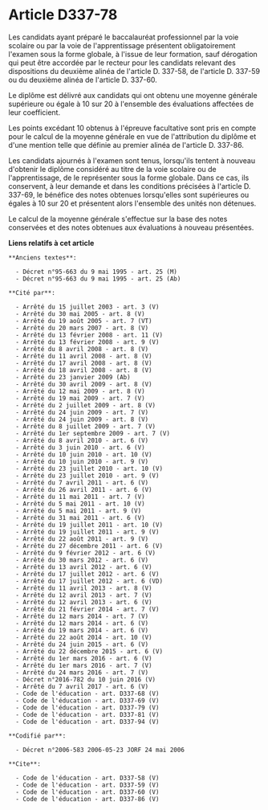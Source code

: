 # Article D337-78

Les candidats ayant préparé le baccalauréat professionnel par la voie scolaire ou par la voie de l'apprentissage présentent
obligatoirement l'examen sous la forme globale, à l'issue de leur formation, sauf dérogation qui peut être accordée par le
recteur pour les candidats relevant des dispositions du deuxième alinéa de l'article D. 337-58, de l'article D. 337-59 ou du
deuxième alinéa de l'article D. 337-60.

Le diplôme est délivré aux candidats qui ont obtenu une moyenne générale supérieure ou égale à 10 sur 20 à l'ensemble des
évaluations affectées de leur coefficient.

Les points excédant 10 obtenus à l'épreuve facultative sont pris en compte pour le calcul de la moyenne générale en vue de
l'attribution du diplôme et d'une mention telle que définie au premier alinéa de l'article D. 337-86.

Les candidats ajournés à l'examen sont tenus, lorsqu'ils tentent à nouveau d'obtenir le diplôme considéré au titre de la voie
scolaire ou de l'apprentissage, de le représenter sous la forme globale. Dans ce cas, ils conservent, à leur demande et dans
les conditions précisées à l'article D. 337-69, le bénéfice des notes obtenues lorsqu'elles sont supérieures ou égales à 10
sur 20 et présentent alors l'ensemble des unités non détenues.

Le calcul de la moyenne générale s'effectue sur la base des notes conservées et des notes obtenues aux évaluations à nouveau
présentées.

**Liens relatifs à cet article**

	**Anciens textes**:

	  - Décret n°95-663 du 9 mai 1995 - art. 25 (M)
	  - Décret n°95-663 du 9 mai 1995 - art. 25 (Ab)

	**Cité par**:

	  - Arrêté du 15 juillet 2003 - art. 3 (V)
	  - Arrêté du 30 mai 2005 - art. 8 (V)
	  - Arrêté du 19 août 2005 - art. 7 (VT)
	  - Arrêté du 20 mars 2007 - art. 8 (V)
	  - Arrêté du 13 février 2008 - art. 11 (V)
	  - Arrêté du 13 février 2008 - art. 9 (V)
	  - Arrêté du 8 avril 2008 - art. 8 (V)
	  - Arrêté du 11 avril 2008 - art. 8 (V)
	  - Arrêté du 17 avril 2008 - art. 8 (V)
	  - Arrêté du 18 avril 2008 - art. 8 (V)
	  - Arrêté du 23 janvier 2009 (Ab)
	  - Arrêté du 30 avril 2009 - art. 8 (V)
	  - Arrêté du 12 mai 2009 - art. 8 (V)
	  - Arrêté du 19 mai 2009 - art. 7 (V)
	  - Arrêté du 2 juillet 2009 - art. 8 (V)
	  - Arrêté du 24 juin 2009 - art. 7 (V)
	  - Arrêté du 24 juin 2009 - art. 8 (V)
	  - Arrêté du 8 juillet 2009 - art. 7 (V)
	  - Arrêté du 1er septembre 2009 - art. 7 (V)
	  - Arrêté du 8 avril 2010 - art. 6 (V)
	  - Arrêté du 3 juin 2010 - art. 6 (V)
	  - Arrêté du 10 juin 2010 - art. 10 (V)
	  - Arrêté du 10 juin 2010 - art. 9 (V)
	  - Arrêté du 23 juillet 2010 - art. 10 (V)
	  - Arrêté du 23 juillet 2010 - art. 9 (V)
	  - Arrêté du 7 avril 2011 - art. 6 (V)
	  - Arrêté du 26 avril 2011 - art. 6 (V)
	  - Arrêté du 11 mai 2011 - art. 7 (V)
	  - Arrêté du 5 mai 2011 - art. 10 (V)
	  - Arrêté du 5 mai 2011 - art. 9 (V)
	  - Arrêté du 31 mai 2011 - art. 6 (V)
	  - Arrêté du 19 juillet 2011 - art. 10 (V)
	  - Arrêté du 19 juillet 2011 - art. 9 (V)
	  - Arrêté du 22 août 2011 - art. 9 (V)
	  - Arrêté du 27 décembre 2011 - art. 6 (V)
	  - Arrêté du 9 février 2012 - art. 6 (V)
	  - Arrêté du 30 mars 2012 - art. 6 (V)
	  - Arrêté du 13 avril 2012 - art. 6 (V)
	  - Arrêté du 17 juillet 2012 - art. 6 (V)
	  - Arrêté du 17 juillet 2012 - art. 6 (VD)
	  - Arrêté du 11 avril 2013 - art. 8 (V)
	  - Arrêté du 12 avril 2013 - art. 7 (V)
	  - Arrêté du 12 avril 2013 - art. 6 (V)
	  - Arrêté du 21 février 2014 - art. 7 (V)
	  - Arrêté du 12 mars 2014 - art. 7 (V)
	  - Arrêté du 12 mars 2014 - art. 6 (V)
	  - Arrêté du 19 mars 2014 - art. 6 (V)
	  - Arrêté du 22 août 2014 - art. 10 (V)
	  - Arrêté du 24 juin 2015 - art. 6 (V)
	  - Arrêté du 22 décembre 2015 - art. 6 (V)
	  - Arrêté du 1er mars 2016 - art. 6 (V)
	  - Arrêté du 1er mars 2016 - art. 7 (V)
	  - Arrêté du 24 mars 2016 - art. 7 (V)
	  - Décret n°2016-782 du 10 juin 2016 (V)
	  - Arrêté du 7 avril 2017 - art. 6 (V)
	  - Code de l'éducation - art. D337-68 (V)
	  - Code de l'éducation - art. D337-69 (V)
	  - Code de l'éducation - art. D337-79 (V)
	  - Code de l'éducation - art. D337-81 (V)
	  - Code de l'éducation - art. D337-94 (V)

	**Codifié par**:

	  - Décret n°2006-583 2006-05-23 JORF 24 mai 2006

	**Cite**:

	  - Code de l'éducation - art. D337-58 (V)
	  - Code de l'éducation - art. D337-59 (V)
	  - Code de l'éducation - art. D337-60 (V)
	  - Code de l'éducation - art. D337-86 (V)
